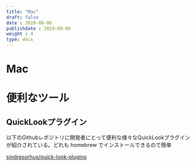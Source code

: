 ```yaml
---
title: "Mac"
draft: false
date : 2019-09-06
publishdate : 2019-09-06
weight : 4
type: docs
---
```


# Mac



# 便利なツール

## QuickLookプラグイン

以下のGithubレポジトリに開発者にとって便利な様々なQuickLookプラグインが紹介されている。どれも homebrew でインストールできるので簡単

[sindresorhus/quick-look-plugins](https://github.com/sindresorhus/quick-look-plugins)


